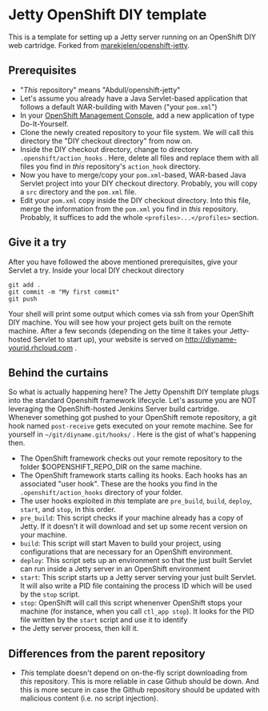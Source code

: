 Jetty OpenShift DIY template
============================

This is a template for setting up a Jetty server running on an OpenShift DIY web cartridge. Forked from [marekjelen/openshift-jetty](https://github.com/marekjelen/openshift-jetty).

Prerequisites
-------------
* "*This* repository" means "Abdull/openshift-jetty"
* Let's assume you already have a Java Servlet-based application that follows a default WAR-building with Maven ("your `pom.xml`")
* In your [OpenShift Management Console](https://openshift.redhat.com/app/console/applications), add a new application of type Do-It-Yourself. 
* Clone the newly created repository to your file system. We will call this directory the "DIY checkout directory" from now on.
* Inside the DIY checkout directory, change to directory `.openshift/action_hooks` . Here, delete all files and replace them with all files you find in *this* repository's `action_hook` directory.
* Now you have to merge/copy your `pom.xml`-based, WAR-based Java Servlet project into your DIY checkout directory. Probably, you will copy a `src` directory and the `pom.xml` file.
* Edit your `pom.xml` copy inside the DIY checkout directory. Into this file, merge the information from the `pom.xml` you find in *this* repository. Probably, it suffices to add the whole `<profiles>...</profiles>` section.

Give it a try
-------------
After you have followed the above mentioned prerequisites, give your Servlet a try. Inside your local DIY checkout directory  

    git add .
    git commit -m "My first commit"
    git push

Your shell will print some output which comes via ssh from your OpenShift DIY machine. You will see how your project gets built on the remote machine. After a few seconds (depending on the time it takes your Jetty-hosted Servlet to start up), your website is served on http://diyname-yourid.rhcloud.com .

Behind the curtains
-------------------
So what is actually happening here? The Jetty Openshift DIY template plugs into the standard Openshift framework lifecycle. Let's assume you are NOT leveraging the OpenShift-hosted Jenkins Server build cartridge.  
Whenever something got pushed to your OpenShift remote repository, a git hook named `post-receive` gets executed on your remote machine. See for yourself in `~/git/diyname.git/hooks/` . Here is the gist of what's happening then.
* The OpenShift framework checks out your remote repository to the folder $OOPENSHIFT_REPO_DIR on the same machine.
* The OpenShift framework starts calling its hooks. Each hooks has an associated "user hook". These are the hooks you find in the `.openshift/action_hooks` directory of your folder.
* The user hooks exploited in *this* template are `pre_build`, `build`, `deploy`, `start`, and `stop`, in this order. 
* `pre_build`: This script checks if your machine already has a copy of Jetty. If it doesn't it will download and set up some recent version on your machine.
* `build`: This script will start Maven to build your project, using configurations that are necessary for an OpenShift environment.
* `deploy`: This script sets up an environment so that the just built Servlet can run inside a Jetty server in an OpenShift environment
* `start`: This script starts up a Jetty server serving your just built Servlet. It will also write a PID file containing the process ID which will be used by the `stop` script.
* `stop`: OpenShift will call this script whenenver OpenShift stops your machine (for instance, when you call `ctl_app stop`). It looks for the PID file written by the `start` script and use it to identify 
* the Jetty server process, then kill it.

Differences from the parent repository
--------------------------------------
* *This* template doesn't depend on on-the-fly script downloading from *this* repository. This is more reliable in case Github should be down. And this is more secure in case the Github repository should be updated with malicious content (i.e. no script injection).

